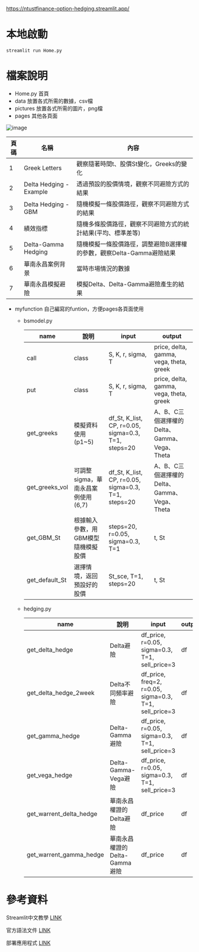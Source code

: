 
https://ntustfinance-option-hedging.streamlit.app/

# 本地啟動
```
streamlit run Home.py
```

# 檔案說明

* Home.py 首頁
* data 放置各式所需的數據，csv檔
* pictures 放置各式所需的圖片，png檔
* pages 其他各頁面
 
![image](https://github.com/TanukiFin/111moe_option_hedging/assets/73293068/a0b7b30c-976b-4997-9ac1-b686b76a1afd)

  <div align="left">
   
  | 頁碼  | 名稱 | 內容 | 
  | ---------- | -----------| ---------- | 
  | 1  | Greek Letters  | 觀察隨著時間t、股價St變化，Greeks的變化 |
  | 2   | Delta Hedging - Example   | 透過預設的股價情境，觀察不同避險方式的結果 |
  | 3   | Delta Hedging - GBM   | 隨機模擬一條股價路徑，觀察不同避險方式的結果 | 
  | 4   | 績效指標   | 隨機多條股價路徑，觀察不同避險方式的統計結果(平均、標準差等) | 
  | 5   | Delta-Gamma Hedging   | 隨機模擬一條股價路徑，調整避險B選擇權的參數，觀察Delta-Gamma避險結果 |
  | 6   | 華南永昌案例背景   | 當時市場情況的數據 |
  | 7   | 華南永昌模擬避險   | 模擬Delta、Delta-Gamma避險產生的結果 |
   
  </div>

* myfunction 自己編寫的funtion，方便pages各頁面使用
  * bsmodel.py
    <div align="left">

    | name  | 說明 | input | output |
    | ---------- | -----------| ---------- | -----------|
    | call  | class   | S, K, r, sigma, T | price, delta, gamma, vega, theta, greek   |
    | put   | class   | S, K, r, sigma, T | price, delta, gamma, vega, theta, greek   |
    | get_greeks   | 模擬資料使用(p1~5)   | df_St, K_list, CP, r=0.05, sigma=0.3, T=1, steps=20 | A、B、C三個選擇權的Delta、Gamma、Vega、Theta | 
    | get_greeks_vol  | 可調整sigma，華南永昌案例使用(6,7)    | df_St, K_list, CP, r=0.05, sigma=0.3, T=1, steps=20 |  A、B、C三個選擇權的Delta、Gamma、Vega、Theta |
    | get_GBM_St   | 根據輸入參數，用GBM模型隨機模擬股價   | steps=20, r=0.05, sigma=0.3, T=1 | t, St |
    | get_default_St   | 選擇情境，返回預設好的股價   | St_sce, T=1, steps=20 | t, St  | 

    </div>
    
  * hedging.py
    <div align="left">

    | name  | 說明 | input | output |
    | ---------- | -----------| ---------- | -----------|
    | get_delta_hedge  | Delta避險   | df_price, r=0.05, sigma=0.3, T=1, sell_price=3 |  df  |
    | get_delta_hedge_2week   | Delta不同頻率避險   | df_price, freq=2, r=0.05, sigma=0.3, T=1, sell_price=3 |  df  |
    | get_gamma_hedge   | Delta-Gamma避險   | df_price, r=0.05, sigma=0.3, T=1, sell_price=3 | df  |
    | get_vega_hedge   | Delta-Gamma-Vega避險  | df_price, r=0.05, sigma=0.3, T=1, sell_price=3 | df |
    |get_warrent_delta_hedge| 華南永昌權證的Delta避險|df_price|df|
    |get_warrent_gamma_hedge| 華南永昌權證的Delta-Gamma避險|df_price|df|

    </div>


# 參考資料
Streamlit中文教學
[LINK](https://medium.com/@yt.chen/%E6%A9%9F%E5%99%A8%E5%AD%B8%E7%BF%92-%E8%B3%87%E6%96%99%E7%A7%91%E5%AD%B8%E6%A1%86%E6%9E%B6%E6%87%89%E7%94%A8-streamlit%E5%85%A5%E9%96%80-1-d07478cd4d8)

官方語法文件
[LINK](https://docs.streamlit.io/library/api-reference)

部署應用程式
[LINK](https://blog.jiatool.com/posts/streamlit/)



